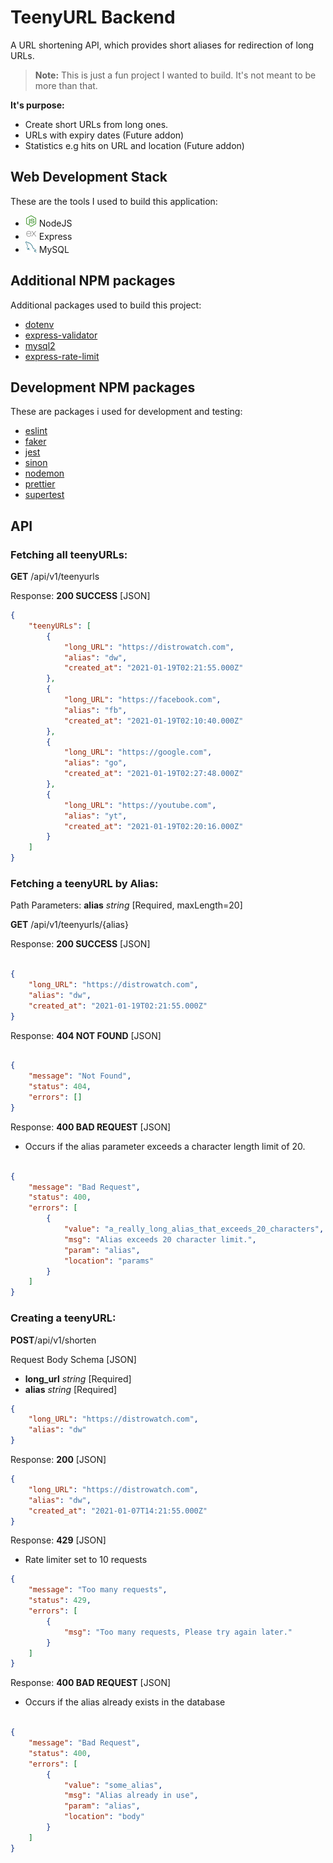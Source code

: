 # TeenyURL Backend

A URL shortening API, which provides short aliases for redirection of long URLs.

> **Note:** This is just a fun project I wanted to build. It's not meant to be more than that.

**It's purpose:**

* Create short URLs from long ones.
* URLs with expiry dates (Future addon)
* Statistics e.g hits on URL and location (Future addon)  

## Web Development Stack
These are the tools I used to build this application:

* ![](readme_images/nodejs.png) NodeJS
* ![](readme_images/express.png) Express
* ![](readme_images/mysql.png) MySQL  

## Additional NPM packages
Additional packages used to build this project:

* [dotenv](https://www.npmjs.com/package/dotenv)
* [express-validator](https://www.npmjs.com/package/express-validator)
* [mysql2](https://www.npmjs.com/package/mysql2)
* [express-rate-limit](https://www.npmjs.com/package/express-rate-limit)

## Development NPM packages
These are packages i used for development and testing:

* [eslint](https://www.npmjs.com/package/eslint)
* [faker](https://www.npmjs.com/package/faker)
* [jest](https://www.npmjs.com/package/jest)
* [sinon](https://www.npmjs.com/package/sinon)
* [nodemon](https://www.npmjs.com/package/nodemon)
* [prettier](https://www.npmjs.com/package/prettier)
* [supertest](https://www.npmjs.com/package/supertest)  

## API
### Fetching all teenyURLs:

**GET** /api/v1/teenyurls

Response: **200 SUCCESS** [JSON]

```json
{
    "teenyURLs": [
        {
            "long_URL": "https://distrowatch.com",
            "alias": "dw",
            "created_at": "2021-01-19T02:21:55.000Z"
        },
        {
            "long_URL": "https://facebook.com",
            "alias": "fb",
            "created_at": "2021-01-19T02:10:40.000Z"
        },
        {
            "long_URL": "https://google.com",
            "alias": "go",
            "created_at": "2021-01-19T02:27:48.000Z"
        },
        {
            "long_URL": "https://youtube.com",
            "alias": "yt",
            "created_at": "2021-01-19T02:20:16.000Z"
        }
    ]
}
```

### Fetching a teenyURL by Alias:

Path Parameters:  **alias** *string* [Required, maxLength=20]  

**GET** /api/v1/teenyurls/{alias}

Response: **200 SUCCESS** [JSON]

```json

{
    "long_URL": "https://distrowatch.com",
    "alias": "dw",
    "created_at": "2021-01-19T02:21:55.000Z"
}
```

Response: **404 NOT FOUND** [JSON]

```json

{
    "message": "Not Found",
    "status": 404,
    "errors": []
}
```

Response: **400 BAD REQUEST** [JSON]

* Occurs if the alias parameter exceeds a character length limit of 20.

```json

{
    "message": "Bad Request",
    "status": 400,
    "errors": [
        {
            "value": "a_really_long_alias_that_exceeds_20_characters",
            "msg": "Alias exceeds 20 character limit.",
            "param": "alias",
            "location": "params"
        }
    ]
}
```
### Creating a teenyURL:  

**POST**/api/v1/shorten

Request Body Schema [JSON]

* **long_url** *string* [Required]
* **alias** *string* [Required]

```json
{
    "long_URL": "https://distrowatch.com",
    "alias": "dw"
}
```

Response: **200** [JSON]

```json
{
    "long_URL": "https://distrowatch.com",
    "alias": "dw",
    "created_at": "2021-01-07T14:21:55.000Z"
}                            
``` 


Response: **429** [JSON]  

* Rate limiter set to 10 requests

```json
{
    "message": "Too many requests",
    "status": 429,
    "errors": [
        {
            "msg": "Too many requests, Please try again later."
        }
    ]
}
``` 

Response: **400 BAD REQUEST** [JSON]

* Occurs if the alias already exists in the database

```json

{
    "message": "Bad Request",
    "status": 400,
    "errors": [
        {
            "value": "some_alias",
            "msg": "Alias already in use",
            "param": "alias",
            "location": "body"
        }
    ]
}
```
